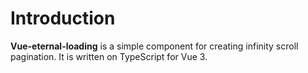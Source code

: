 # Introduction

**Vue-eternal-loading** is a simple component for creating infinity scroll pagination. It is written on TypeScript for Vue 3.
